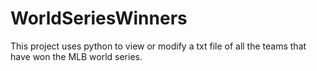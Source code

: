 # WorldSeriesWinners
This project uses python to view or modify a txt file of all the teams that have won the MLB world series.
